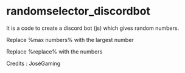 # randomselector_discordbot
It is a code to create a discord bot (js) which gives random numbers.

Replace %max numbers% with the largest number

Replace %replace% with the numbers

Credits :
JoséGaming
